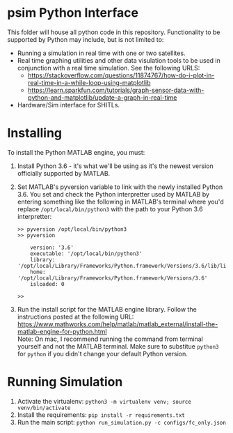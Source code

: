 
# psim Python Interface

This folder will house all python code in this repository. Functionality to be
supported by Python may include, but is not limited to:

 * Running a simulation in real time with one or two satellites.
 * Real time graphing utilities and other data visulation tools to be used in
   conjunction with a real time simulation. See the following URLS:
   * https://stackoverflow.com/questions/11874767/how-do-i-plot-in-real-time-in-a-while-loop-using-matplotlib
   * https://learn.sparkfun.com/tutorials/graph-sensor-data-with-python-and-matplotlib/update-a-graph-in-real-time
 * Hardware/Sim interface for SHITLs.

# Installing

To install the Python MATLAB engine, you must:

 1. Install Python 3.6 - it's what we'll be using as it's the newest version
    officially supported by MATLAB.
 2. Set MATLAB's pyversion variable to link with the newly installed Python 3.6.
    You set and check the Python interpretter used by MATLAB by entering
    something like the following in MATLAB's terminal where you'd replace
    `/opt/local/bin/python3` with the path to your Python 3.6 interpretter:

        >> pyversion /opt/local/bin/python3
        >> pyversion

            version: '3.6'
            executable: '/opt/local/bin/python3'
            library: '/opt/local/Library/Frameworks/Python.framework/Versions/3.6/lib/libpython3.6m.dylib'
            home: '/opt/local/Library/Frameworks/Python.framework/Versions/3.6'
            isloaded: 0
        
        >>

  3. Run the install script for the MATLAB engine library. Follow the
     instructions posted at the following URL:  
     https://www.mathworks.com/help/matlab/matlab_external/install-the-matlab-engine-for-python.html  
     Note: On mac, I recommend running the command from terminal yourself and
     not the MATLAB terminal. Make sure to substitue `python3` for `python` if
     you didn't change your default Python version.

# Running Simulation

  1. Activate the virtualenv: `python3 -m virtualenv venv; source venv/bin/activate`
  2. Install the requirements: `pip install -r requirements.txt`
  3. Run the main script: `python run_simulation.py -c configs/fc_only.json`
